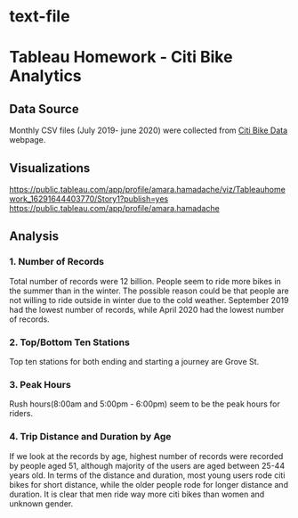 # text-file
# Tableau Homework - Citi Bike Analytics

## Data Source
Monthly CSV files (July 2019- june 2020) were collected from [Citi Bike Data](https://www.citibikenyc.com/system-data) webpage.

## Visualizations
https://public.tableau.com/app/profile/amara.hamadache/viz/Tableauhomework_16291644403770/Story1?publish=yes
https://public.tableau.com/app/profile/amara.hamadache
## Analysis

### 1. Number of Records
Total number of records were 12 billion. People seem to ride more bikes in the summer than in the winter. The possible reason could be that people are not willing to ride outside in winter due to the cold weather.
September 2019 had the lowest number of records, while April 2020 had the lowest number of records.



### 2. Top/Bottom Ten Stations
Top ten stations for both ending and starting a journey are Grove St.



### 3. Peak Hours
Rush hours(8:00am and 5:00pm - 6:00pm) seem to be the peak hours for riders.


### 4. Trip Distance and Duration by Age
If we look at the records by age, highest number of records were recorded by people aged 51, although majority of the users are aged between 25-44 years old. 
In terms of the distance and duration, most young users rode citi bikes for short distance, while the older people rode for longer distance and duration.
It is clear that men ride way more citi bikes than women and unknown gender. 


